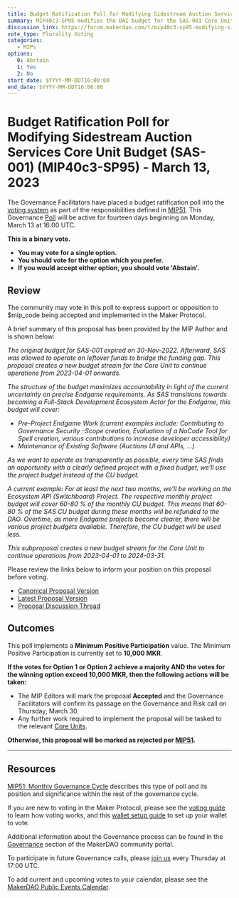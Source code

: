 ```yaml
---
title: Budget Ratification Poll for Modifying Sidestream Auction Services Core Unit Budget (SAS-001) (MIP40c3-SP95) - March 13, 2023
summary: MIP40c3-SP95 modifies the DAI budget for the SAS-001 Core Unit, continuing operations from 2023-04-01 until 2024-03-31.
discussion_link: https://forum.makerdao.com/t/mip40c3-sp95-modifying-sidestream-auction-services-core-unit-budget-sas-001/19737
vote_type: Plurality Voting
categories:
   - MIPs
options:
   0: Abstain
   1: Yes
   2: No
start_date: $YYYY-MM-DDT16:00:00
end_date: $YYYY-MM-DDT16:00:00
---
```

# Budget Ratification Poll for Modifying Sidestream Auction Services Core Unit Budget (SAS-001) (MIP40c3-SP95) - March 13, 2023

The Governance Facilitators have placed a budget ratification poll into the [voting system](https://vote.makerdao.com/polling) as part of the responsibilities defined in [MIP51](https://mips.makerdao.com/mips/details/MIP51). This Governance [Poll](https://community-development.makerdao.com/en/learn/governance/on-chain-gov) will be active for fourteen days beginning on Monday, March 13 at 16:00 UTC.

**This is a binary vote.**
- **You may vote for a single option.**
- **You should vote for the option which you prefer.**
- **If you would accept either option, you should vote 'Abstain'.**

## Review

The community may vote in this poll to express support or opposition to $mip_code being accepted and implemented in the Maker Protocol.

A brief summary of this proposal has been provided by the MIP Author and is shown below:

*The original budget for SAS-001 expired on 30-Nov-2022. Afterward, SAS was allowed to operate on leftover funds to bridge the funding gap. This proposal creates a new budget stream for the Core Unit to continue operations from 2023-04-01 onwards.*

*The structure of the budget maximizes accountability in light of the current uncertainty on precise Endgame requirements. As SAS transitions towards becoming a Full-Stack Development Ecosystem Actor for the Endgame, this budget will cover:*

- *Pre-Project Endgame Work (current examples include: Contributing to Governance Security -Scope creation, Evaluation of a NoCode Tool for Spell creation, various contributions to increase developer accessibility)*
- *Maintenance of Existing Software (Auctions UI and APIs, …)*

*As we want to operate as transparently as possible, every time SAS finds an opportunity with a clearly defined project with a fixed budget, we’ll use the project budget instead of the CU budget.*

*A current example: For at least the next two months, we’ll be working on the Ecosystem API (Switchboard) Project. The respective monthly project budget will cover 60-80 % of the monthly CU budget. This means that 60-80 % of the SAS CU budget during these months will be refunded to the DAO. Overtime, as more Endgame projects become clearer, there will be various project budgets available. Therefore, the CU budget will be used less.*

*This subproposal creates a new budget stream for the Core Unit to continue operations from 2023-04-01 to 2024-03-31.*

Please review the links below to inform your position on this proposal before voting.
* [Canonical Proposal Version](https://github.com/makerdao/mips/blob/0966a7d3d69d42701051fe3013ec55750d1672ea/MIP40/MIP40c3-Subproposals/MIP40c3-SP95.md)
* [Latest Proposal Version](https://mips.makerdao.com/mips/details/MIP40c3SP95)
* [Proposal Discussion Thread](https://forum.makerdao.com/t/mip40c3-sp95-modifying-sidestream-auction-services-core-unit-budget-sas-001/19737)

## Outcomes

This poll implements a **Minimum Positive Participation** value. The Minimum Positive Participation is currently set to **10,000 MKR**.

**If the votes for Option 1 or Option 2 achieve a majority AND the votes for the winning option exceed 10,000 MKR, then the following actions will be taken:**
* The MIP Editors will mark the proposal **Accepted** and the Governance Facilitators will confirm its passage on the Governance and Risk call on Thursday, March 30. 
* Any further work required to implement the proposal will be tasked to the relevant [Core Units](https://mips.makerdao.com/mips/details/MIP38#mip38c2-core-unit-state).

**Otherwise, this proposal will be marked as rejected per [MIP51](https://mips.makerdao.com/mips/details/MIP51#mip51c2-ratification-poll).**

---

## Resources

[MIP51: Monthly Governance Cycle](https://mips.makerdao.com/mips/details/MIP51) describes this type of poll and its position and significance within the rest of the governance cycle.

If you are new to voting in the Maker Protocol, please see the [voting guide](https://community-development.makerdao.com/en/learn/governance/how-voting-works/) to learn how voting works, and this [wallet setup guide](https://community-development.makerdao.com/en/learn/governance/voting-setup/) to set up your wallet to vote.

Additional information about the Governance process can be found in the [Governance](https://community-development.makerdao.com/en/learn/governance) section of the MakerDAO community portal.

To participate in future Governance calls, please [join us](https://github.com/makerdao/community/tree/master/governance/governance-and-risk-meetings) every Thursday at 17:00 UTC.

To add current and upcoming votes to your calendar, please see the [MakerDAO Public Events Calendar](https://calendar.google.com/calendar/embed?src=makerdao.com_3efhm2ghipksegl009ktniomdk%40group.calendar.google.com&ctz=UTC&mode=week&showCalendars=0&showPrint=0).

